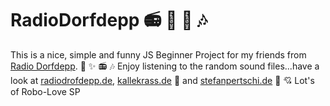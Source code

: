 # RadioDorfdepp 📻  🎼 🎵 🎶

This is a nice, simple and funny JS Beginner Project for my friends from [Radio Dorfdepp](https://soundcloud.com/radiodorfdepp). 🧠 ✨ 📻 🎶
Enjoy listening to the random sound files...have a look at [radiodrofdepp.de](https://radiodorfdepp.de), [kallekrass.de](https://kallekrass.de) 🎤 and [stefanpertschi.de](https://stefanpertschi.de) 🤖 💘 Lot's of Robo-Love SP 


